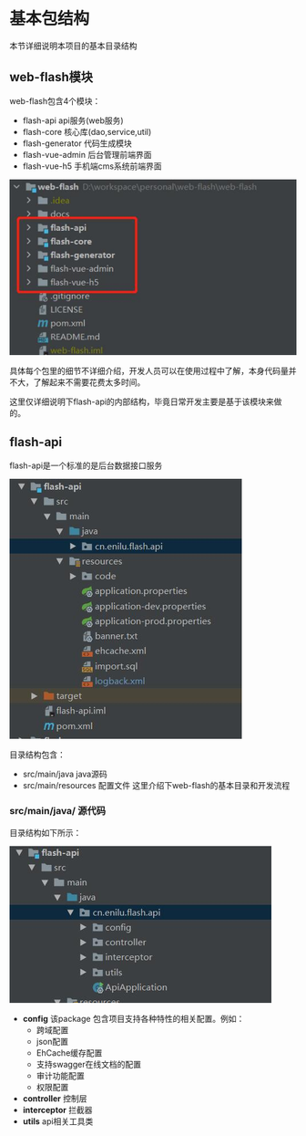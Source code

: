# 基本包结构

本节详细说明本项目的基本目录结构

## web-flash模块

web-flash包含4个模块：
- flash-api api服务(web服务)
- flash-core 核心库(dao,service,util)
- flash-generator 代码生成模块
- flash-vue-admin 后台管理前端界面
- flash-vue-h5  手机端cms系统前端界面

![modules](./img/modules.jpg)


具体每个包里的细节不详细介绍，开发人员可以在使用过程中了解，本身代码量并不大，了解起来不需要花费太多时间。

这里仅详细说明下flash-api的内部结构，毕竟日常开发主要是基于该模块来做的。

## flash-api
flash-api是一个标准的是后台数据接口服务

![flash-api](../../img/flash-api-module.jpg)

目录结构包含：

- src/main/java  java源码
- src/main/resources  配置文件
这里介绍下web-flash的基本目录和开发流程

### src/main/java/ 源代码

目录结构如下所示：

![flash-api-src](../../img/flash-api-src.jpg)
- **config** 该package 包含项目支持各种特性的相关配置。例如：
    - 跨域配置
    - json配置
    - EhCache缓存配置
    - 支持swagger在线文档的配置
    - 审计功能配置
    - 权限配置
- **controller** 控制层   
- **interceptor** 拦截器   
- **utils** api相关工具类

